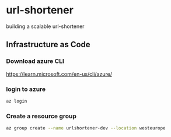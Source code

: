 # url-shortener
building a scalable url-shortener  

## Infrastructure as Code

### Download azure CLI
https://learn.microsoft.com/en-us/cli/azure/

### login to azure 
```bash
az login
```


### Create a resource group
```bash
az group create --name urlshortener-dev --location westeurope 
```